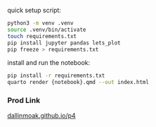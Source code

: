quick setup script:

```bash
python3 -m venv .venv
source .venv/bin/activate
touch requirements.txt
pip install jupyter pandas lets_plot
pip freeze > requirements.txt
```
install and run the notebook:
```bash
pip install -r requirements.txt
quarto render {notebook}.qmd --out index.html
````
### Prod Link

[dallinmoak.github.io/p4](https://dallinmoak.github.io/p4/)